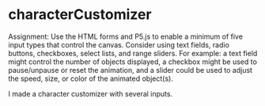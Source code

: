 # characterCustomizer

Assignment: Use the HTML forms and P5.js to enable a minimum of five input types
that control the canvas. Consider using text fields, radio buttons, checkboxes,
select lists, and range sliders. For example: a text field might control the number
of objects displayed, a checkbox might be used to pause/unpause or reset the animation,
and a slider could be used to adjust the speed, size, or color of the animated object(s).

I made a character customizer with several inputs.
